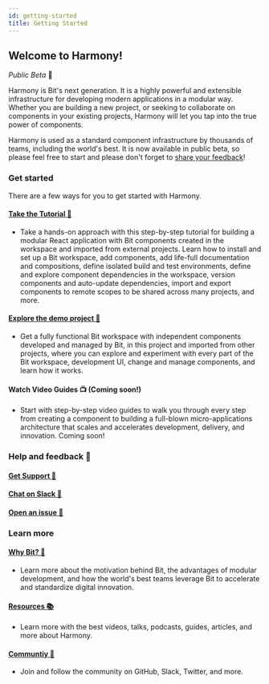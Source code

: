 ```yaml
---
id: getting-started
title: Getting Started
---
```


## Welcome to Harmony!  

*Public Beta* :tada:

Harmony is Bit's next generation. It is a highly powerful and extensible infrastructure for developing modern applications in a modular way. Whether you are building a new project, or seeking to collaborate on components in your existing projects, Harmony will let you tap into the true power of components.   

Harmony is used as a standard component infrastructure by thousands of teams, including the world's best. It is now available in public beta, so please feel free to start and please don't forget to [share your feedback](https://github.com/teambit/bit/issues)!  

### Get started

There are a few ways for you to get started with Harmony.  

#### [Take the Tutorial :feet:](https://harmony-docs.bit.dev/tutorial/install-bit)

- Take a hands-on approach with this step-by-step tutorial for building a modular React application with Bit components created in the workspace and imported from external projects. Learn how to install and set up a Bit workspace, add components, add life-full documentation and compositions, define isolated build and test environments, define and explore component dependencies in the workspace, version components and auto-update dependencies, import and export components to remote scopes to be shared across many projects, and more.  

#### [Explore the demo project :crystal_ball:](https://harmony-docs.bit.dev/introduction/try-bit)

- Get a fully functional Bit workspace with independent components developed and managed by Bit, in this project and imported from other projects, where you can explore and experiment with every part of the Bit workspace, development UI, change and manage components, and learn how it works.  

#### Watch Video Guides :tv:  (**Coming soon!**)

- Start with step-by-step video guides to walk you through every step from creating a component to building a full-blown micro-applications architecture that scales and accelerates development, delivery, and innovation. Coming soon!  


### Help and feedback :raising_hand:

#### [Get Support :email:](https://bit.dev/support)  

#### [Chat on Slack :beers:](https://join.slack.com/t/bit-dev-community/shared_invite/enQtNzM2NzQ3MTQzMTg3LWI2YmFmZjQwMTkxNmFmNTVkYzU2MGI2YjgwMmJlZDdkNWVhOGIzZDFlYjg4MGRmOTM4ODAxNTIxMTMwNWVhMzg)  

#### [Open an issue :wrench:](https://github.com/teambit/bit/issues)  


### Learn more

#### [Why Bit? :rocket:](https://harmony-docs.bit.dev/introduction/why-bit) 

- Learn more about the motivation behind Bit, the advantages of modular development, and how the world's best teams leverage Bit to accelerate and standardize digital innovation.  

#### [Resources :books:](https://harmony-docs.bit.dev/introduction/resources)

- Learn more with the best videos, talks, podcasts, guides, articles, and more about Harmony.  

#### [Communtiy :busts_in_silhouette:](https://harmony-docs.bit.dev/introduction/resources)

- Join and follow the community on GitHub, Slack, Twitter, and more.

